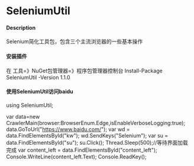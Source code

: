 # SeleniumUtil

#### Description
Selenium简化工具包，包含三个主流浏览器的一些基本操作
#### 安装插件
在 工具=》NuGet包管理器=》程序包管理器控制台 
Install-Package SeleniumUtil -Version 1.1.0
#### 使用SeleniumUtil访问baidu
using SeleniumUtil;

var data=new CrawlerMain(browser:BrowserEnum.Edge,isEnableVerboseLogging:true);
data.GoToUrl("https://www.baidu.com/");
var wd = data.FindElementsById("kw");
wd.SendKeys("Selenium");
var su = data.FindElementsById("su");
su.Click();
Thread.Sleep(500);//等待界面加载完成
var content_left = data.FindElementsById("content_left");
Console.WriteLine(content_left.Text);
Console.ReadKey();


